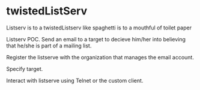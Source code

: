 # twistedListServ
Listserv is to a twistedListserv like spaghetti is to a mouthful of toilet paper

Listserv POC. Send an email to a target to decieve him/her into believing that
he/she is part of a mailing list.

Register the listserve with the organization that manages the email account.

Specify target.

Interact with listserve using Telnet or the custom client.
